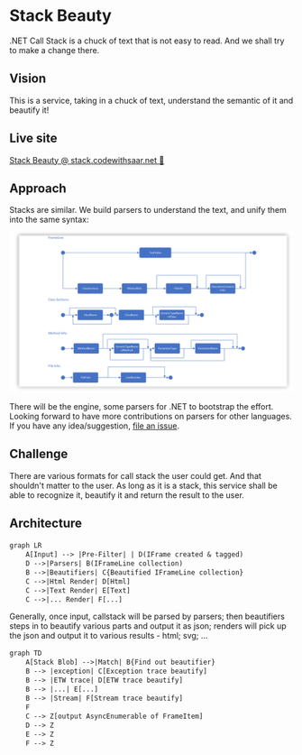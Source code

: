 # Stack Beauty

.NET Call Stack is a chuck of text that is not easy to read.
And we shall try to make a change there.

## Vision

This is a service, taking in a chuck of text, understand the semantic of it and beautify it!


## Live site

[Stack Beauty @ stack.codewithsaar.net 🔗](https://stack.codewithsaar.net/)

## Approach

Stacks are similar. We build parsers to understand the text, and unify them into the same syntax:

<p align='center'><img alt='Syntax railway chart' src='./images/IFrameLineSyntax.png'></p>

There will be the engine, some parsers for .NET to bootstrap the effort. Looking forward to have more contributions on parsers for other languages. If you have any idea/suggestion, [file an issue](https://github.com/xiaomi7732/StackBeauty/issues).

## Challenge

There are various formats for call stack the user could get. And that shouldn't matter to the user. As long as it is a  stack, this service shall be able to recognize it, beautify it and return the result to the user.

## Architecture

```mermaid
graph LR
    A[Input] --> |Pre-Filter| | D(IFrame created & tagged)
    D -->|Parsers| B(IFrameLine collection)
    B -->|Beautifiers| C{Beautified IFrameLine collection}
    C -->|Html Render| D[Html]
    C -->|Text Render| E[Text]
    C -->|... Render| F[...]
```

Generally, once input, callstack will be parsed by parsers; then beautifiers steps in to beautify various parts and output it as json; renders will pick up the json and output it to various results - html; svg; ...

```mermaid
graph TD
    A[Stack Blob] -->|Match| B{Find out beautifier}
    B --> |exception| C[Exception trace beautify]
    B --> |ETW trace| D[ETW trace beautify]
    B --> |...| E[...]
    B --> |Stream| F[Stream trace beautify]
    F
    C --> Z[output AsyncEnumerable of FrameItem]
    D --> Z
    E --> Z
    F --> Z
```
